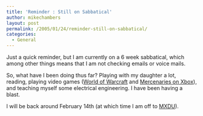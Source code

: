 ```yaml
---
title: 'Reminder : Still on Sabbatical'
author: mikechambers
layout: post
permalink: /2005/01/24/reminder-still-on-sabbatical/
categories:
  - General
---
```



Just a quick reminder, but I am currently on a 6 week sabbatical, which among other things means that I am not checking emails or voice mails.

So, what have I been doing thus far? Playing with my daughter a lot, reading, playing video games ([World of Warcraft][1] and [Mercenaries on Xbox][2]), and teaching myself some electrical engineering. I have been having a blast.

I will be back around February 14th (at which time I am off to [MXDU][3]).

 [1]: http://www.worldofwarcraft.com
 [2]: http://www.xbox.com/en-us/mercenaries/default.htm?level1=enushome&level2=hero&level3=mercenaries
 [3]: http://www.mxdu.com